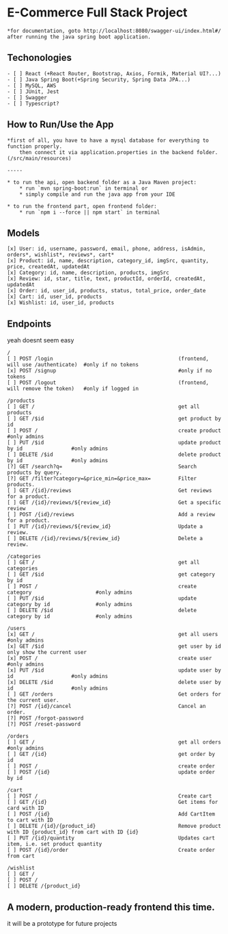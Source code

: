 # E-Commerce Full Stack Project 
    *for documentation, goto http://localhost:8080/swagger-ui/index.html#/ after running the java spring boot application.

## Techonologies
    - [ ] React (+React Router, Bootstrap, Axios, Formik, Material UI?...) 
    - [ ] Java Spring Boot(+Spring Security, Spring Data JPA...)
    - [ ] MySQL, AWS
    - [ ] JUnit, Jest
    - [ ] Swagger
    - [ ] Typescript?

## How to Run/Use the App
    *first of all, you have to have a mysql database for everything to function properly.
        then connect it via application.properties in the backend folder.(/src/main/resources)
    
    -----

    * to run the api, open backend folder as a Java Maven project:
        * run `mvn spring-boot:run` in terminal or
        * simply compile and run the java app from your IDE
    
    * to run the frontend part, open frontend folder:
        * run `npm i --force || npm start` in terminal

## Models
    [x] User: id, username, password, email, phone, address, isAdmin, orders*, wishlist*, reviews*, cart*
    [x] Product: id, name, description, category_id, imgSrc, quantity, price, createdAt, updatedAt
    [x] Category: id, name, description, products, imgSrc
    [x] Review: id, star, title, text, productId, orderId, createdAt, updatedAt
    [x] Order: id, user_id, products, status, total_price, order_date
    [x] Cart: id, user_id, products
    [x] Wishlist: id, user_id, products

## Endpoints
yeah doesnt seem easy

    /
    [ ] POST /login                                         (frontend, will use /authenticate)  #only if no tokens
    [x] POST /signup                                        #only if no tokens
    [ ] POST /logout                                        (frontend, will remove the token)   #only if logged in

    /products
    [ ] GET /                                               get all products
    [ ] GET /$id                                            get product by id
    [ ] POST /                                              create product                      #only admins
    [ ] PUT /$id                                            update product by id                #only admins
    [ ] DELETE /$id                                         delete product by id                #only admins
    [?] GET /search?q=                                      Search products by query.
    [?] GET /filter?category=&price_min=&price_max=         Filter products.
    [ ] GET /{id}/reviews                                   Get reviews for a product.
    [ ] GET /{id}/reviews/${review_id}                      Get a specific review
    [ ] POST /{id}/reviews                                  Add a review for a product.
    [ ] PUT /{id}/reviews/${review_id}                      Update a review.
    [ ] DELETE /{id}/reviews/${review_id}                   Delete a review.

    /categories
    [ ] GET /                                               get all categories
    [ ] GET /$id                                            get category by id
    [ ] POST /                                              create category                     #only admins
    [ ] PUT /$id                                            update category by id               #only admins
    [ ] DELETE /$id                                         delete category by id               #only admins

    /users
    [x] GET /                                               get all users                       #only admins
    [x] GET /$id                                            get user by id                      only show the current user
    [x] POST /                                              create user                         #only admins
    [x] PUT /$id                                            update user by id                   #only admins
    [x] DELETE /$id                                         delete user by id                   #only admins
    [ ] GET /orders                                         Get orders for the current user.
    [?] POST /{id}/cancel                                   Cancel an order.
    [?] POST /forgot-password
    [?] POST /reset-password

    /orders
    [ ] GET /                                               get all orders                      #only admins
    [ ] GET /{id}                                           get order by id
    [ ] POST /                                              create order
    [ ] POST /{id}                                          update order by id 

    /cart
    [ ] POST /                                              Create cart
    [ ] GET /{id}                                           Get items for card with ID
    [ ] POST /{id}                                          Add CartItem to cart with ID
    [ ] DELETE /{id}/{product_id}                           Remove product with ID {product_id} from cart with ID {id}
    [ ] PUT /{id}/quantity                                  Updates cart item, i.e. set product quantity
    [ ] POST /{id}/order                                    Create order from cart

    /wishlist
    [ ] GET /
    [ ] POST /
    [ ] DELETE /{product_id}


## A modern, production-ready frontend this time.
it will be a prototype for future projects